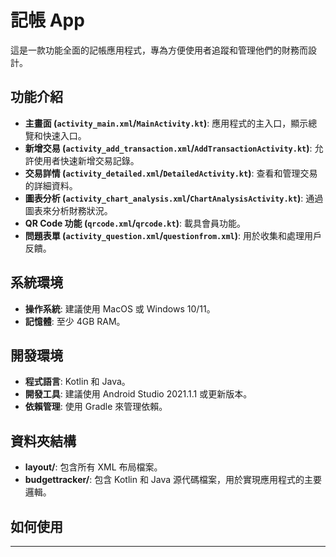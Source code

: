 # 記帳 App

這是一款功能全面的記帳應用程式，專為方便使用者追蹤和管理他們的財務而設計。

## 功能介紹

- **主畫面 (`activity_main.xml`/`MainActivity.kt`)**: 應用程式的主入口，顯示總覽和快速入口。
- **新增交易 (`activity_add_transaction.xml`/`AddTransactionActivity.kt`)**: 允許使用者快速新增交易記錄。
- **交易詳情 (`activity_detailed.xml`/`DetailedActivity.kt`)**: 查看和管理交易的詳細資料。
- **圖表分析 (`activity_chart_analysis.xml`/`ChartAnalysisActivity.kt`)**: 通過圖表來分析財務狀況。
- **QR Code 功能 (`qrcode.xml`/`qrcode.kt`)**: 載具會員功能。
- **問題表單 (`activity_question.xml`/`questionfrom.xml`)**: 用於收集和處理用戶反饋。

## 系統環境

- **操作系統**: 建議使用 MacOS 或 Windows 10/11。
- **記憶體**: 至少 4GB RAM。

## 開發環境

- **程式語言**: Kotlin 和 Java。
- **開發工具**: 建議使用 Android Studio 2021.1.1 或更新版本。
- **依賴管理**: 使用 Gradle 來管理依賴。

## 資料夾結構

- **layout/**: 包含所有 XML 布局檔案。
- **budgettracker/**: 包含 Kotlin 和 Java 源代碼檔案，用於實現應用程式的主要邏輯。

## 如何使用







---

